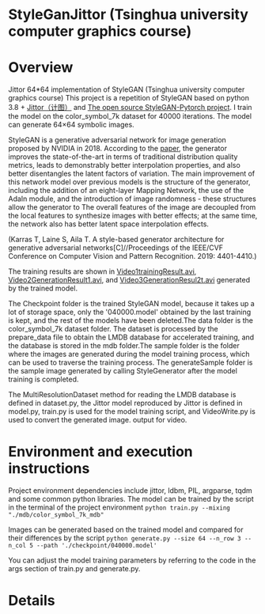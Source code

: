 # StyleGanJittor (Tsinghua university computer graphics course)
# Overview
Jittor 64*64 implementation of StyleGAN (Tsinghua university computer graphics course)
This project is a repetition of StyleGAN based on python 3.8 + [Jittor（计图）](https://github.com/Jittor/jittor) and [The open source StyleGAN-Pytorch project](https://github.com/rosinality/style-based-gan-pytorch). I train the model on the color_symbol_7k dataset for 40000 iterations. The model can generate 64×64 symbolic images.


StyleGAN is a generative adversarial network for image generation proposed by NVIDIA in 2018. According to the [paper](https://openaccess.thecvf.com/content_CVPR_2019/html/Karras_A_Style-Based_Generator_Architecture_for_Generative_Adversarial_Networks_CVPR_2019_paper.html), the generator improves the state-of-the-art in terms of traditional distribution quality metrics, leads to demonstrably better interpolation properties, and also better disentangles the latent factors of variation. The main improvement of this network model over previous models is the structure of the generator, including the addition of an eight-layer Mapping Network, the use of the AdaIn module, and the introduction of image randomness - these structures allow the generator to The overall features of the image are decoupled from the local features to synthesize images with better effects; at the same time, the network also has better latent space interpolation effects.

(Karras T, Laine S, Aila T. A style-based generator architecture for generative adversarial networks[C]//Proceedings of the IEEE/CVF Conference on Computer Vision and Pattern Recognition. 2019: 4401-4410.)

The training results are shown in [Video1trainingResult.avi](https://github.com/SongShengyu-cn/StyleGanJittor/blob/main/Video1trainingResult.avi), [Video2GenerationResult1.avi](https://github.com/SongShengyu-cn/StyleGanJittor/blob/main/Video2GenerationResult1.avi), and [Video3GenerationResul2t.avi](https://github.com/SongShengyu-cn/StyleGanJittor/blob/main/Video3GenerationResult2.avi) generated by the trained model.

The Checkpoint folder is the trained StyleGAN model, because it takes up a lot of storage space, only the '040000.model' obtained by the last training is kept, and the rest of the models have been deleted.The data folder is the color_symbol_7k dataset folder. The dataset is processed by the prepare_data file to obtain the LMDB database for accelerated training, and the database is stored in the mdb folder.The sample folder is the folder where the images are generated during the model training process, which can be used to traverse the training process. The generateSample folder is the sample image generated by calling StyleGenerator after the model training is completed.

The MultiResolutionDataset method for reading the LMDB database is defined in dataset.py, the Jittor model reproduced by Jittor is defined in model.py, train.py is used for the model training script, and VideoWrite.py is used to convert the generated image. output for video.

# Environment and execution instructions
Project environment dependencies include jittor, ldbm, PIL, argparse, tqdm and some common python libraries.
The model can be trained by the script in the terminal of the project environment
`python train.py --mixing "./mdb/color_symbol_7k_mdb"`

Images can be generated based on the trained model and compared for their differences by the script
`python generate.py --size 64 --n_row 3 --n_col 5 --path './checkpoint/040000.model'`

You can adjust the model training parameters by referring to the code in the args section of train.py and generate.py.

# Details



